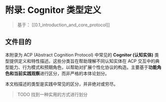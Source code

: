 # 附录: Cognitor 类型定义

> 基于： [[0.1_introduction_and_core_protocol]]

## 文件目的

本附录为 ACP (Abstract Cognition Protocol) 中常见的 **Cognitor (认知实体)** 类型提供定义和特性描述。这些分类旨在帮助理解不同认知实体在 ACP 交互中的典型能力、行为模式和预期角色，以帮助对扩展个性化协议的构造。主要基于**功能角色和当前实践观察**进行区分，而非严格的本体论划分。

本文档描述的类型是实践中常见的区分，并非绝对或穷尽。

> TODO 找到一种实用的方式进行划分